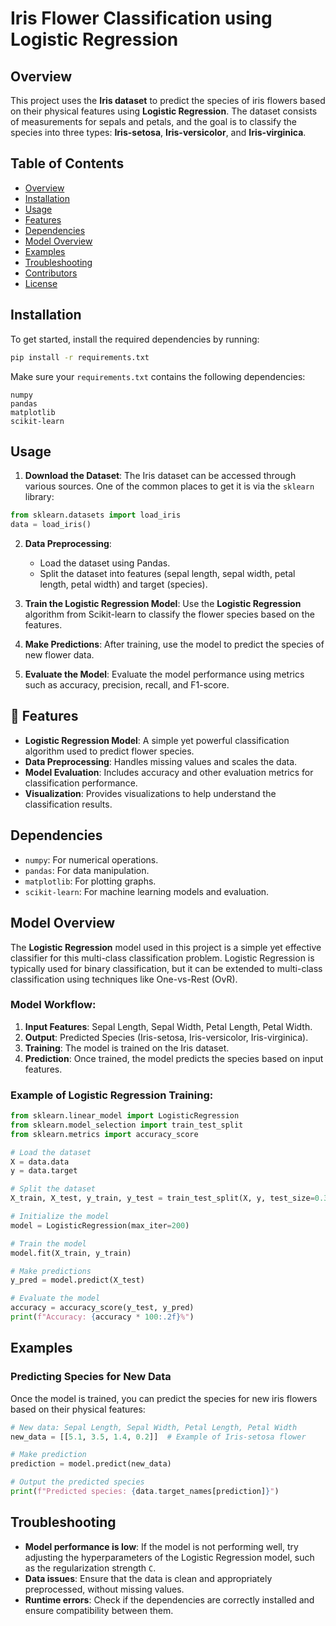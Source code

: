 # Iris Flower Classification using Logistic Regression

## Overview
This project uses the **Iris dataset** to predict the species of iris flowers based on their physical features using **Logistic Regression**. The dataset consists of measurements for sepals and petals, and the goal is to classify the species into three types: **Iris-setosa**, **Iris-versicolor**, and **Iris-virginica**.

## Table of Contents
- [Overview](#-overview)
- [Installation](#-installation)
- [Usage](#-usage)
- [Features](#-features)
- [Dependencies](#-dependencies)
- [Model Overview](#-model-overview)
- [Examples](#-examples)
- [Troubleshooting](#-troubleshooting)
- [Contributors](#-contributors)
- [License](#-license)

## Installation

To get started, install the required dependencies by running:

```bash
pip install -r requirements.txt
```

Make sure your `requirements.txt` contains the following dependencies:

```
numpy
pandas
matplotlib
scikit-learn
```

## Usage

1. **Download the Dataset**:
   The Iris dataset can be accessed through various sources. One of the common places to get it is via the `sklearn` library:

```python
from sklearn.datasets import load_iris
data = load_iris()
```

2. **Data Preprocessing**:
   - Load the dataset using Pandas.
   - Split the dataset into features (sepal length, sepal width, petal length, petal width) and target (species).

3. **Train the Logistic Regression Model**:
   Use the **Logistic Regression** algorithm from Scikit-learn to classify the flower species based on the features.

4. **Make Predictions**:
   After training, use the model to predict the species of new flower data.

5. **Evaluate the Model**:
   Evaluate the model performance using metrics such as accuracy, precision, recall, and F1-score.

## 🚀 Features

- **Logistic Regression Model**: A simple yet powerful classification algorithm used to predict flower species.
- **Data Preprocessing**: Handles missing values and scales the data.
- **Model Evaluation**: Includes accuracy and other evaluation metrics for classification performance.
- **Visualization**: Provides visualizations to help understand the classification results.

## Dependencies

- `numpy`: For numerical operations.
- `pandas`: For data manipulation.
- `matplotlib`: For plotting graphs.
- `scikit-learn`: For machine learning models and evaluation.

## Model Overview

The **Logistic Regression** model used in this project is a simple yet effective classifier for this multi-class classification problem. Logistic Regression is typically used for binary classification, but it can be extended to multi-class classification using techniques like One-vs-Rest (OvR).

### Model Workflow:
1. **Input Features**: Sepal Length, Sepal Width, Petal Length, Petal Width.
2. **Output**: Predicted Species (Iris-setosa, Iris-versicolor, Iris-virginica).
3. **Training**: The model is trained on the Iris dataset.
4. **Prediction**: Once trained, the model predicts the species based on input features.

### Example of Logistic Regression Training:
```python
from sklearn.linear_model import LogisticRegression
from sklearn.model_selection import train_test_split
from sklearn.metrics import accuracy_score

# Load the dataset
X = data.data
y = data.target

# Split the dataset
X_train, X_test, y_train, y_test = train_test_split(X, y, test_size=0.3, random_state=42)

# Initialize the model
model = LogisticRegression(max_iter=200)

# Train the model
model.fit(X_train, y_train)

# Make predictions
y_pred = model.predict(X_test)

# Evaluate the model
accuracy = accuracy_score(y_test, y_pred)
print(f"Accuracy: {accuracy * 100:.2f}%")
```

## Examples

### Predicting Species for New Data

Once the model is trained, you can predict the species for new iris flowers based on their physical features:

```python
# New data: Sepal Length, Sepal Width, Petal Length, Petal Width
new_data = [[5.1, 3.5, 1.4, 0.2]]  # Example of Iris-setosa flower

# Make prediction
prediction = model.predict(new_data)

# Output the predicted species
print(f"Predicted species: {data.target_names[prediction]}")
```

## Troubleshooting

- **Model performance is low**: If the model is not performing well, try adjusting the hyperparameters of the Logistic Regression model, such as the regularization strength `C`.
- **Data issues**: Ensure that the data is clean and appropriately preprocessed, without missing values.
- **Runtime errors**: Check if the dependencies are correctly installed and ensure compatibility between them.


